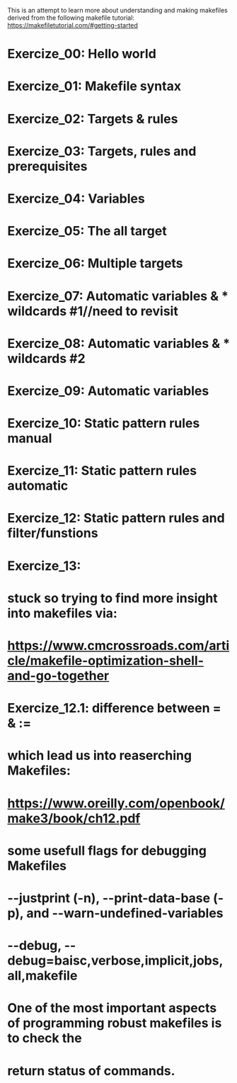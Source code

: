 This is an attempt to learn more about understanding and making makefiles 
derived from the following makefile tutorial: 
	https://makefiletutorial.com/#getting-started

# Exercize_00: Hello world
# Exercize_01: Makefile syntax
# Exercize_02: Targets & rules
# Exercize_03: Targets, rules and prerequisites
# Exercize_04: Variables
# Exercize_05: The all target
# Exercize_06: Multiple targets
# Exercize_07: Automatic variables & * wildcards #1//need to revisit
# Exercize_08: Automatic variables & * wildcards #2
# Exercize_09: Automatic variables
# Exercize_10: Static pattern rules manual
# Exercize_11: Static pattern rules automatic
# Exercize_12: Static pattern rules and filter/funstions
# Exercize_13: 

# stuck so trying to find more insight into makefiles via:
# https://www.cmcrossroads.com/article/makefile-optimization-shell-and-go-together
# Exercize_12.1: difference between = & :=

# which lead us into reaserching Makefiles:
# https://www.oreilly.com/openbook/make3/book/ch12.pdf
# some usefull flags for debugging Makefiles
# --justprint (-n), --print-data-base (-p), and --warn-undefined-variables
# --debug, --debug=baisc,verbose,implicit,jobs,all,makefile
# One of the most important aspects of programming robust makefiles is to check the
# return status of commands.

